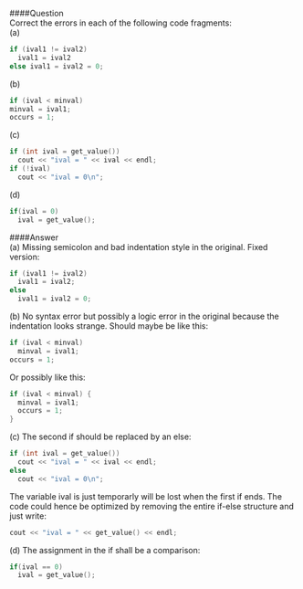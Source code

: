 ####Question  
Correct the errors in each of the following code fragments:  
(a)  
```cpp
if (ival1 != ival2)
  ival1 = ival2
else ival1 = ival2 = 0;
```
(b)  
```cpp
if (ival < minval)
minval = ival1;
occurs = 1;
```
(c)  
```cpp
if (int ival = get_value())
  cout << "ival = " << ival << endl;
if (!ival)
  cout << "ival = 0\n";
```
(d)  
```cpp
if(ival = 0)
  ival = get_value();
```
####Answer  
(a) Missing semicolon and bad indentation style in the original. Fixed version:
```cpp
if (ival1 != ival2)
  ival1 = ival2;
else 
  ival1 = ival2 = 0;
```
(b) No syntax error but possibly a logic error in the original because the indentation looks strange. Should maybe be like this:
```cpp
if (ival < minval)
  minval = ival1;
occurs = 1;
```
Or possibly like this:
```cpp
if (ival < minval) {
  minval = ival1;
  occurs = 1;
}
```
(c)  The second if should be replaced by an else:  
```cpp
if (int ival = get_value())
  cout << "ival = " << ival << endl;
else 
  cout << "ival = 0\n";
```
The variable ival is just temporarly will be lost when the first if ends. The code could hence be optimized by removing the entire if-else structure and just write:  
```cpp
cout << "ival = " << get_value() << endl;
```
(d) The assignment in the if shall be a comparison:  
```cpp
if(ival == 0)
  ival = get_value();
```
